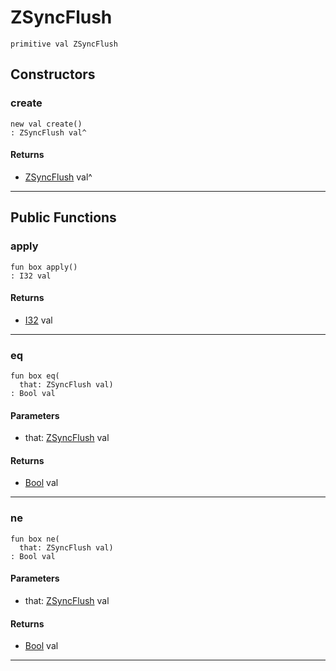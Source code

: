 # ZSyncFlush

```pony
primitive val ZSyncFlush
```

## Constructors

### create

```pony
new val create()
: ZSyncFlush val^
```

#### Returns

* [ZSyncFlush](.-compression-ZSyncFlush) val^

---

## Public Functions

### apply

```pony
fun box apply()
: I32 val
```

#### Returns

* [I32](builtin-I32) val

---

### eq

```pony
fun box eq(
  that: ZSyncFlush val)
: Bool val
```
#### Parameters

*   that: [ZSyncFlush](.-compression-ZSyncFlush) val

#### Returns

* [Bool](builtin-Bool) val

---

### ne

```pony
fun box ne(
  that: ZSyncFlush val)
: Bool val
```
#### Parameters

*   that: [ZSyncFlush](.-compression-ZSyncFlush) val

#### Returns

* [Bool](builtin-Bool) val

---

